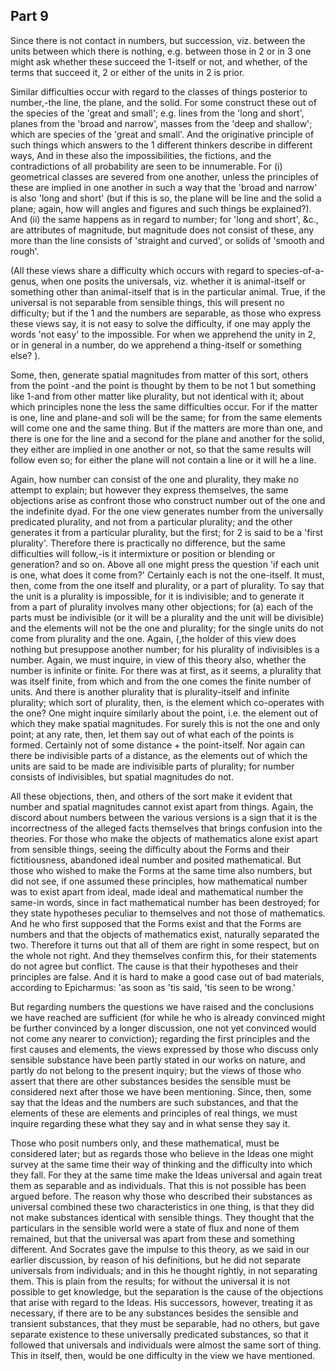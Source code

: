 ## Part 9

Since there is not contact in numbers, but succession, viz.
between the units between which there is nothing, e.g.
between those in 2 or in 3 one might ask whether these succeed the 1-itself or not, and whether, of the terms that succeed it, 2 or either of the units in 2 is prior.

Similar difficulties occur with regard to the classes of things posterior to number,-the line, the plane, and the solid.
For some construct these out of the species of the 'great and small'; e.g.
lines from the 'long and short', planes from the 'broad and narrow', masses from the 'deep and shallow'; which are species of the 'great and small'.
And the originative principle of such things which answers to the 1 different thinkers describe in different ways, And in these also the impossibilities, the fictions, and the contradictions of all probability are seen to be innumerable.
For (i) geometrical classes are severed from one another, unless the principles of these are implied in one another in such a way that the 'broad and narrow' is also 'long and short' (but if this is so, the plane will be line and the solid a plane; again, how will angles and figures and such things be explained?).
And (ii) the same happens as in regard to number; for 'long and short', &c., are attributes of magnitude, but magnitude does not consist of these, any more than the line consists of 'straight and curved', or solids of 'smooth and rough'.

(All these views share a difficulty which occurs with regard to species-of-a-genus, when one posits the universals, viz.
whether it is animal-itself or something other than animal-itself that is in the particular animal.
True, if the universal is not separable from sensible things, this will present no difficulty; but if the 1 and the numbers are separable, as those who express these views say, it is not easy to solve the difficulty, if one may apply the words 'not easy' to the impossible.
For when we apprehend the unity in 2, or in general in a number, do we apprehend a thing-itself or something else?
).

Some, then, generate spatial magnitudes from matter of this sort, others from the point -and the point is thought by them to be not 1 but something like 1-and from other matter like plurality, but not identical with it; about which principles none the less the same difficulties occur.
For if the matter is one, line and plane-and soli will be the same; for from the same elements will come one and the same thing.
But if the matters are more than one, and there is one for the line and a second for the plane and another for the solid, they either are implied in one another or not, so that the same results will follow even so; for either the plane will not contain a line or it will he a line.

Again, how number can consist of the one and plurality, they make no attempt to explain; but however they express themselves, the same objections arise as confront those who construct number out of the one and the indefinite dyad.
For the one view generates number from the universally predicated plurality, and not from a particular plurality; and the other generates it from a particular plurality, but the first; for 2 is said to be a 'first plurality'.
Therefore there is practically no difference, but the same difficulties will follow,-is it intermixture or position or blending or generation?
and so on.
Above all one might press the question 'if each unit is one, what does it come from?'
Certainly each is not the one-itself.
It must, then, come from the one itself and plurality, or a part of plurality.
To say that the unit is a plurality is impossible, for it is indivisible; and to generate it from a part of plurality involves many other objections; for (a) each of the parts must be indivisible (or it will be a plurality and the unit will be divisible) and the elements will not be the one and plurality; for the single units do not come from plurality and the one.
Again, (,the holder of this view does nothing but presuppose another number; for his plurality of indivisibles is a number.
Again, we must inquire, in view of this theory also, whether the number is infinite or finite.
For there was at first, as it seems, a plurality that was itself finite, from which and from the one comes the finite number of units.
And there is another plurality that is plurality-itself and infinite plurality; which sort of plurality, then, is the element which co-operates with the one?
One might inquire similarly about the point, i.e.
the element out of which they make spatial magnitudes.
For surely this is not the one and only point; at any rate, then, let them say out of what each of the points is formed.
Certainly not of some distance + the point-itself.
Nor again can there be indivisible parts of a distance, as the elements out of which the units are said to be made are indivisible parts of plurality; for number consists of indivisibles, but spatial magnitudes do not.

All these objections, then, and others of the sort make it evident that number and spatial magnitudes cannot exist apart from things.
Again, the discord about numbers between the various versions is a sign that it is the incorrectness of the alleged facts themselves that brings confusion into the theories.
For those who make the objects of mathematics alone exist apart from sensible things, seeing the difficulty about the Forms and their fictitiousness, abandoned ideal number and posited mathematical.
But those who wished to make the Forms at the same time also numbers, but did not see, if one assumed these principles, how mathematical number was to exist apart from ideal, made ideal and mathematical number the same-in words, since in fact mathematical number has been destroyed; for they state hypotheses peculiar to themselves and not those of mathematics.
And he who first supposed that the Forms exist and that the Forms are numbers and that the objects of mathematics exist, naturally separated the two.
Therefore it turns out that all of them are right in some respect, but on the whole not right.
And they themselves confirm this, for their statements do not agree but conflict.
The cause is that their hypotheses and their principles are false.
And it is hard to make a good case out of bad materials, according to Epicharmus: 'as soon as 'tis said, 'tis seen to be wrong.'

But regarding numbers the questions we have raised and the conclusions we have reached are sufficient (for while he who is already convinced might be further convinced by a longer discussion, one not yet convinced would not come any nearer to conviction); regarding the first principles and the first causes and elements, the views expressed by those who discuss only sensible substance have been partly stated in our works on nature, and partly do not belong to the present inquiry; but the views of those who assert that there are other substances besides the sensible must be considered next after those we have been mentioning.
Since, then, some say that the Ideas and the numbers are such substances, and that the elements of these are elements and principles of real things, we must inquire regarding these what they say and in what sense they say it.

Those who posit numbers only, and these mathematical, must be considered later; but as regards those who believe in the Ideas one might survey at the same time their way of thinking and the difficulty into which they fall.
For they at the same time make the Ideas universal and again treat them as separable and as individuals.
That this is not possible has been argued before.
The reason why those who described their substances as universal combined these two characteristics in one thing, is that they did not make substances identical with sensible things.
They thought that the particulars in the sensible world were a state of flux and none of them remained, but that the universal was apart from these and something different.
And Socrates gave the impulse to this theory, as we said in our earlier discussion, by reason of his definitions, but he did not separate universals from individuals; and in this he thought rightly, in not separating them.
This is plain from the results; for without the universal it is not possible to get knowledge, but the separation is the cause of the objections that arise with regard to the Ideas.
His successors, however, treating it as necessary, if there are to be any substances besides the sensible and transient substances, that they must be separable, had no others, but gave separate existence to these universally predicated substances, so that it followed that universals and individuals were almost the same sort of thing.
This in itself, then, would be one difficulty in the view we have mentioned.


